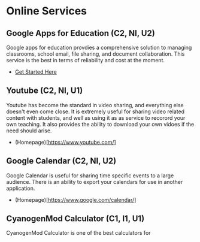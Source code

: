 # Online Services

## Google Apps for Education (C2, NI, U2)

Google apps for education provdies a comprehensive solution to managing classrooms, school email, file sharing, and document collaboration. This service is the best in terms of reliability and cost at the moment.

* [Get Started Here](https://www.google.ca/work/apps/education/)

## Youtube (C2, NI, U1)

Youtube has become the standard in video sharing, and everything else doesn't even come close. It is extremely useful for sharing video related content with students, and well as using it as as service to recorord your own teaching. It also provides the ability to download your own vidoes if the need should arise.

* (Homepage)[https://www.youtube.com/]

## Google Calendar (C2, NI, U2)

Google Calendar is useful for sharing time specific events to a large audience. There is an ability to export your calendars for use in another application.

* (Homepage)[https://www.google.com/calendar/]

## CyanogenMod Calculator  (C1, I1, U1)

CyanogenMod Calculator is one of the best calculators for 




